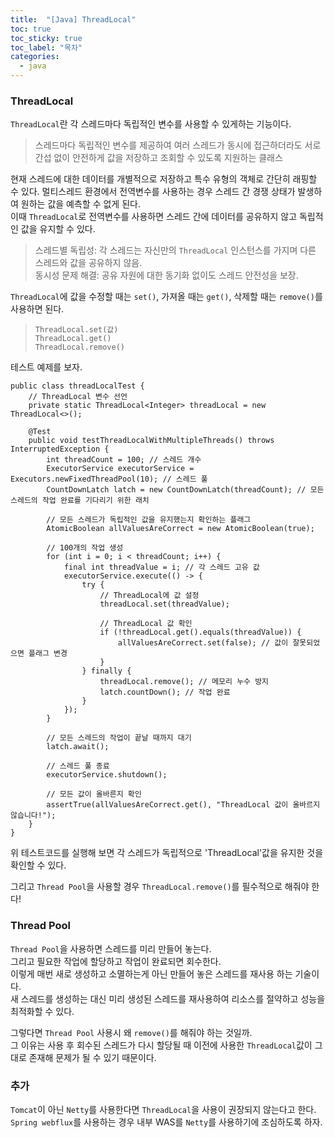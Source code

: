 ```yaml
---
title:  "[Java] ThreadLocal"
toc: true
toc_sticky: true
toc_label: "목차"
categories:
  - java
---
```


### ThreadLocal  
`ThreadLocal`란 각 스레드마다 독립적인 변수를 사용할 수 있게하는 기능이다.  
> 스레드마다 독립적인 변수를 제공하여 여러 스레드가 동시에 접근하더라도 서로 간섭 없이 안전하게 값을 저장하고 조회할 수 있도록 지원하는 클래스  

현재 스레드에 대한 데이터를 개별적으로 저장하고 특수 유형의 객체로 간단히 래핑할 수 있다.
멀티스레드 환경에서 전역변수를 사용하는 경우 스레드 간 경쟁 상태가 발생하여 원하는 값을 예측할 수 없게 된다.  
이때 `ThreadLocal`로 전역변수를 사용하면 스레드 간에 데이터를 공유하지 않고 독립적인 값을 유지할 수 있다.  
> 스레드별 독립성: 각 스레드는 자신만의 `ThreadLocal` 인스턴스를 가지며 다른 스레드와 값을 공유하지 않음.  
> 동시성 문제 해결: 공유 자원에 대한 동기화 없이도 스레드 안전성을 보장.  
  
`ThreadLocal`에 값을 수정할 때는 `set()`, 가져올 때는 `get()`, 삭제할 때는 `remove()`를 사용하면 된다.
 > `ThreadLocal.set(값)`  
 > `ThreadLocal.get()`  
 > `ThreadLocal.remove()`  
  

테스트 예제를 보자.
```
public class threadLocalTest {
    // ThreadLocal 변수 선언
    private static ThreadLocal<Integer> threadLocal = new ThreadLocal<>();

    @Test
    public void testThreadLocalWithMultipleThreads() throws InterruptedException {
        int threadCount = 100; // 스레드 개수
        ExecutorService executorService = Executors.newFixedThreadPool(10); // 스레드 풀
        CountDownLatch latch = new CountDownLatch(threadCount); // 모든 스레드의 작업 완료를 기다리기 위한 래치

        // 모든 스레드가 독립적인 값을 유지했는지 확인하는 플래그
        AtomicBoolean allValuesAreCorrect = new AtomicBoolean(true);

        // 100개의 작업 생성
        for (int i = 0; i < threadCount; i++) {
            final int threadValue = i; // 각 스레드 고유 값
            executorService.execute(() -> {
                try {
                    // ThreadLocal에 값 설정
                    threadLocal.set(threadValue);

                    // ThreadLocal 값 확인
                    if (!threadLocal.get().equals(threadValue)) {
                        allValuesAreCorrect.set(false); // 값이 잘못되었으면 플래그 변경
                    }
                } finally {
                    threadLocal.remove(); // 메모리 누수 방지
                    latch.countDown(); // 작업 완료
                }
            });
        }

        // 모든 스레드의 작업이 끝날 때까지 대기
        latch.await();

        // 스레드 풀 종료
        executorService.shutdown();

        // 모든 값이 올바른지 확인
        assertTrue(allValuesAreCorrect.get(), "ThreadLocal 값이 올바르지 않습니다!");
    }
}
```
위 테스트코드를 실행해 보면 각 스레드가 독립적으로 'ThreadLocal'값을 유지한 것을 확인할 수 있다.  
  
그리고 `Thread Pool`을 사용할 경우 `ThreadLocal.remove()`를 필수적으로 해줘야 한다!  
  
### Thread Pool  
`Thread Pool`을 사용하면 스레드를 미리 만들어 놓는다.  
그리고 필요한 작업에 할당하고 작업이 완료되면 회수한다.  
이렇게 매번 새로 생성하고 소멸하는게 아닌 만들어 놓은 스레드를 재사용 하는 기술이다.  
새 스레드를 생성하는 대신 미리 생성된 스레드를 재사용하여 리소스를 절약하고 성능을 최적화할 수 있다.  
  
그렇다면 `Thread Pool` 사용시 왜 `remove()`를 해줘야 하는 것일까.  
그 이유는 사용 후 회수된 스레드가 다시 할당될 때 이전에 사용한 `ThreadLocal`값이 그대로 존재해 문제가 될 수 있기 때문이다.  
  
### 추가
`Tomcat`이 아닌 `Netty`를 사용한다면 `ThreadLocal`을 사용이 권장되지 않는다고 한다.  
`Spring webflux`를 사용하는 경우 내부 WAS를 `Netty`를 사용하기에 조심하도록 하자.  


